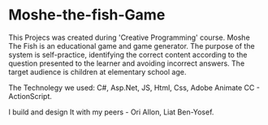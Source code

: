 # Moshe-the-fish-Game
This Projecs was created during 'Creative Programming' course.
Moshe The Fish is an educational game and game generator.
The purpose of the system is self-practice, identifying the correct content according to the question presented to the learner and avoiding incorrect answers.
The target audience is children at elementary school age.



The Technolegy we used:
C#,
Asp.Net,
JS,
Html,
Css,
Adobe Animate CC - ActionScript.

I build and design It with my peers - Ori Allon, Liat Ben-Yosef.


